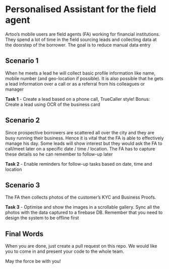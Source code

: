 # Personalised Assistant for the field agent

Artoo’s mobile users are field agents (FA) working for financial institutions. They spend a lot of time in the field sourcing leads and collecting data at the doorstep of the borrower. The goal is to reduce manual data entry

## Scenario 1
When he meets a lead he will collect basic profile information like name, mobile number (and geo-location if possible). It is also possible that he gets a lead information over a call or as a referral from his colleagues or manager

**Task 1** - Create a lead based on a phone call, TrueCaller style! Bonus: Create a lead using OCR of the business card



## Scenario 2
Since prospective borrowers are scattered all over the city and they are busy running their business. Hence it is vital that the FA is able to effectively manage his day. Some leads will show interest but they would ask the FA to call/meet later on a specific date / time / location. The FA has to capture these details so he can remember to follow-up later

**Task 2** - Enable reminders for follow-up tasks based on date, time and location



## Scenario 3
The FA then collects photos of the customer’s KYC and Business Proofs. 

**Task 3** - Optimise and show the images in a scrollable gallery. Sync all the photos with the data captured to a firebase DB. Remember that you need to design the system to be offline first



## Final Words

When you are done, just create a pull request on this repo. We would like you to come in and present your code to the whole team.

May the force be with you!
